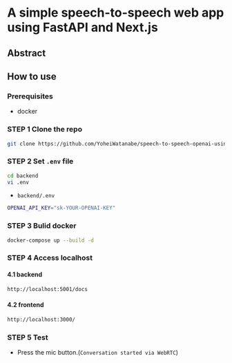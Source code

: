 # A simple speech-to-speech web app using FastAPI and Next.js

## Abstract

## How to use

### Prerequisites

- docker

### STEP 1 Clone the repo

```bash
git clone https://github.com/YoheiWatanabe/speech-to-speech-openai-using-fastapi-and-nextjs.git
```

### STEP 2 Set `.env` file

```bash
cd backend
vi .env
```

- `backend/.env`

```bash
OPENAI_API_KEY="sk-YOUR-OPENAI-KEY"
```

### STEP 3 Bulid docker

```bash
docker-compose up --build -d
```

### STEP 4 Access localhost

#### 4.1 backend

```bash
http://localhost:5001/docs
```

#### 4.2 frontend

```bash
http://localhost:3000/
```

### STEP 5 Test

- Press the mic button.(`Conversation started via WebRTC`)
